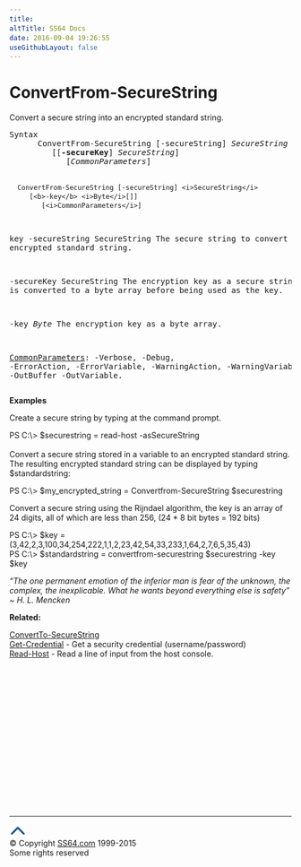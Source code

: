 ```yaml
---
title:
altTitle: SS64 Docs
date: 2016-09-04 19:26:55
useGithubLayout: false
---
```

<!-- #BeginLibraryItem "/Library/head_ps.lbi" --><!-- #EndLibraryItem --><h1>ConvertFrom-SecureString</h1> 
<p>Convert a secure string into an encrypted standard string.</p>
<pre>Syntax
      ConvertFrom-SecureString [-secureString] <i>SecureString</i> 
         [[<b>-secureKey</b>] <i>SecureString</i>]
            [<i>CommonParameters</i>]
    
      ConvertFrom-SecureString [-secureString] <i>SecureString</i> 
         [<b>-key</b> <i>Byte</i>[]]
            [<i>CommonParameters</i>]

key
   -secureString SecureString
       The secure string to convert to an encrypted standard string.
        
   -secureKey SecureString
       The encryption key as a secure string,
       this is converted to a byte array before being used as the key.
        
   -key <i>Byte</i>
       The encryption key as a byte array.
        
   <a href="common.html">CommonParameters</a>:
       -Verbose, -Debug, -ErrorAction, -ErrorVariable, -WarningAction, -WarningVariable,
       -OutBuffer -OutVariable.</pre>
<p>
  <b>Examples</b></p>
<p>Create a secure string by typing at the command prompt.</p>
<p><span class="code">PS C:\&gt; $securestring = read-host -asSecureString</span><br>
  <br>
  Convert a secure string stored in a variable to an encrypted standard string. The resulting encrypted standard string  can be displayed by typing $standardstring:</p>
<p class="code">PS C:\&gt; $my_encrypted_string = Convertfrom-SecureString  $securestring</p>
<p>Convert a secure string using the Rijndael algorithm, the key is an array of 24 digits, all of which are less than 256, (24 * 8 bit bytes = 192 bits) </p>
<p class="code">PS C:\&gt; $key = (3,42,2,3,100,34,254,222,1,1,2,23,42,54,33,233,1,64,2,7,6,5,35,43)<br>
PS C:\&gt; $standardstring = convertfrom-securestring $securestring -key $key</p>
<p class="quote"><i>“The one permanent emotion of the inferior man is fear of the unknown, the complex, the inexplicable.
What he wants beyond everything else is safety” ~  H. L. Mencken</i></p>
<p><b>Related:</b></p>
<p> <a href="convertto-securestring.html">ConvertTo-SecureString</a><br>
<a href="get-credential.html">Get-Credential</a> - Get a security credential (username/password)<br>
<a href="read-host.html">Read-Host</a> -  Read a line of input from the host console.</p><!-- #BeginLibraryItem "/Library/foot_ps.lbi" --><p>
<!-- PowerShell300 -->
<ins class="adsbygoogle" style="display:inline-block;width:300px;height:250px" data-ad-client="ca-pub-6140977852749469" data-ad-slot="6253539900"></ins>
<script>
(adsbygoogle = window.adsbygoogle || []).push({});
</script></p>
<hr>
<div id="bl" class="footer"><a href="convertfrom-securestring.html#"><img src="../images/top.png" width="30" height="22" alt="Back to the Top"></a></div>
<div id="br" class="footer, tagline">© Copyright <a href="http://ss64.com/">SS64.com</a> 1999-2015<br>
Some rights reserved</div><!-- #EndLibraryItem -->

